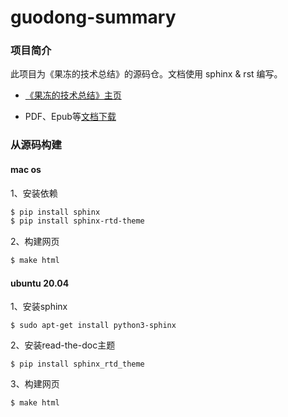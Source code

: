 # guodong-summary

### 项目简介

此项目为《果冻的技术总结》的源码仓。文档使用 sphinx & rst 编写。

- [《果冻的技术总结》主页](https://guodong-summary.readthedocs.io/en/latest/)

- PDF、Epub等[文档下载](https://readthedocs.org/projects/guodong-summary/downloads/)


### 从源码构建

#### mac os

1、安装依赖

```bash
$ pip install sphinx
$ pip install sphinx-rtd-theme
```

2、构建网页

```bash
$ make html
```

#### ubuntu 20.04

1、安装sphinx
```shell
$ sudo apt-get install python3-sphinx
```

2、安装read-the-doc主题
```shell
$ pip install sphinx_rtd_theme
```

3、构建网页
```shell
$ make html
```

